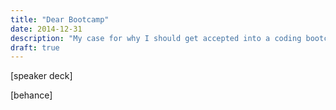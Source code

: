 ```yaml
---
title: "Dear Bootcamp"
date: 2014-12-31
description: "My case for why I should get accepted into a coding bootcamp."
draft: true
---
```


[speaker deck]

[behance]
